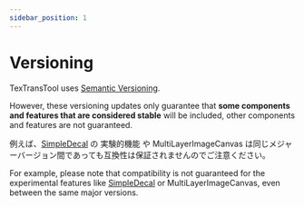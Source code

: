 ```yaml
---
sidebar_position: 1
---
```


# Versioning

TexTransTool uses [Semantic Versioning](https://semver.org).

However, these versioning updates only guarantee that
**some components and features that are considered stable** will be included, other components and features are not guaranteed.

例えば、[SimpleDecal](/docs/Reference/SimpleDecal) の 実験的機能 や MultiLayerImageCanvas は同じメジャーバージョン間であっても互換性は保証されませんのでご注意ください。

For example, please note that compatibility is not guaranteed for the experimental features like [SimpleDecal](docs/Tutorial/SimpleDecal-Tutorial) or MultiLayerImageCanvas, even between the same major versions.
